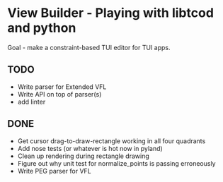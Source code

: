 # View Builder - Playing with libtcod and python

Goal - make a constraint-based TUI editor for TUI apps.

## TODO
 - Write parser for Extended VFL
 - Write API on top of parser(s)
 - add linter

## DONE
 - Get cursor drag-to-draw-rectangle working in all four quadrants
 - Add nose tests (or whatever is hot now in pyland)
 - Clean up rendering during rectangle drawing
 - Figure out why unit test for normalize_points is passing erroneously
 - Write PEG parser for VFL
